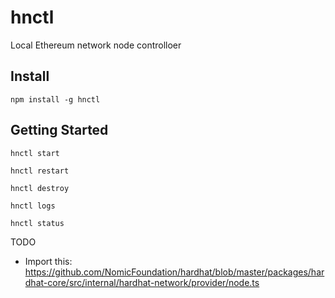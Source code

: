 # hnctl

Local Ethereum network node controlloer

## Install 

```
npm install -g hnctl
```

## Getting Started

```
hnctl start

hnctl restart

hnctl destroy

hnctl logs

hnctl status
```


TODO
* Import this: https://github.com/NomicFoundation/hardhat/blob/master/packages/hardhat-core/src/internal/hardhat-network/provider/node.ts
